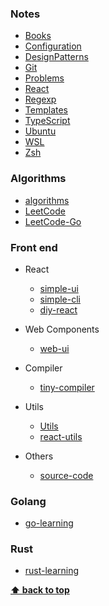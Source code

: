 ### Notes

- [Books](Books/README.md)
- [Configuration](Configuration/README.md)
- [DesignPatterns](DesignPatterns/README.md)
- [Git](Git/README.md)
- [Problems](Problems/FrontEnd.md)
- [React](React/README.md)
- [Regexp](Regexp/README.md)
- [Templates](Templates/README.md)
- [TypeScript](TypeScript/README.md)
- [Ubuntu](Ubuntu/README.md)
- [WSL](WSL/README.md)
- [Zsh](Zsh/README.md)

### Algorithms

- [algorithms](https://github.com/z9956/algorithms)
- [LeetCode](https://github.com/z9956/LeetCode)
- [LeetCode-Go](https://github.com/z9956/LeetCode-Go)

### Front end

- React

  - [simple-ui](https://github.com/z9956/simple-ui)
  - [simple-cli](https://github.com/z9956/simple-cli)
  - [diy-react](https://github.com/z9956/diy-react)

- Web Components

  - [web-ui](https://github.com/z9956/web-ui)

- Compiler

  - [tiny-compiler](https://github.com/z9956/tiny-compiler)

- Utils

  - [Utils](Utils/)
  - [react-utils](https://github.com/z9956/react-utils)

- Others
  - [source-code](https://github.com/z9956/source-code)

### Golang

- [go-learning](https://github.com/z9956/go-learning)

### Rust

- [rust-learning](https://github.com/z9956/rust-learning)

**[⬆ back to top](#Notes)**
